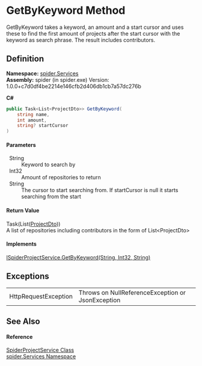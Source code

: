 # GetByKeyword Method


GetByKeyword takes a keyword, an amount and a start cursor and uses these to find the first amount of projects after the start cursor with the keyword as search phrase. The result includes contributors.



## Definition
**Namespace:** <a href="c6df77e0-28de-d4ed-9b46-1241a40828db">spider.Services</a>  
**Assembly:** spider (in spider.exe) Version: 1.0.0+c7d0df4be2214e146cfb2d406db1cb7a57dc276b

**C#**
``` C#
public Task<List<ProjectDto>> GetByKeyword(
	string name,
	int amount,
	string? startCursor
)
```



#### Parameters
<dl><dt>  String</dt><dd>Keyword to search by</dd><dt>  Int32</dt><dd>Amount of repositories to return</dd><dt>  String</dt><dd>The cursor to start searching from. If startCursor is null it starts searching from the start</dd></dl>

#### Return Value
Task(List(<a href="7153ffa9-75d9-d756-b8b0-dace1841bf5b">ProjectDto</a>))  
A list of repositories including contributors in the form of List&lt;ProjectDto&gt;

#### Implements
<a href="4ee2bcdc-c2c1-c275-0b05-a5e1e0c299ed">ISpiderProjectService.GetByKeyword(String, Int32, String)</a>  


## Exceptions
<table>
<tr>
<td>HttpRequestException</td>
<td>Throws on NullReferenceException or JsonException</td></tr>
</table>

## See Also


#### Reference
<a href="002041a8-208c-6226-6dbb-8cf036f78722">SpiderProjectService Class</a>  
<a href="c6df77e0-28de-d4ed-9b46-1241a40828db">spider.Services Namespace</a>  
